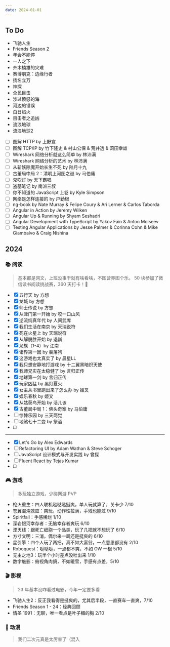 ```yaml
---
date: 2024-01-01
---
```


## To Do

- 飞驰人生
- Friends Season 2
- 年会不能停
- 一人之下
- 齐木楠雄的灾难
- 赛博朋克：边缘行者
- 扬名立万
- 神探
- 全民目击
- 涉过愤怒的海
- 河边的错误
- 白日焰火
- 目击者之追凶
- 流浪地球
- 流浪地球2

- [ ] 图解 HTTP by 上野宣
- [ ] 图解 TCP/IP by 竹下隆史 & 村山公保 & 荒井透 & 苅田幸雄
- [ ] Wireshark 网络分析就这么简单 by 林沛满
- [ ] Wireshark 网络分析的艺术 by 林沛满
- [ ] 从斩妖除魔开始长生不死 by 陆月十九
- [ ] 古董局中局 2：清明上河图之谜 by 马伯庸
- [ ] 鬼吹灯 by 天下霸唱
- [ ] 盗墓笔记 by 南派三叔
- [ ] 你不知道的 JavaScript 上卷 by Kyle Simpson
- [ ] 网络是怎样连接的 by 户勤根
- [ ] ng-book by Nate Murray & Felipe Coury & Ari Lerner & Carlos Taborda
- [ ] Angular in Action by Jeremy Wilken
- [ ] Angular Up & Running by Shyam Seshadri
- [ ] Angular Development with TypeScript by Yakov Fain & Anton Moiseev
- [ ] Testing Angular Applications by Jesse Palmer & Corinna Cohn & Mike Giambalvo & Craig Nishina

## 2024

### 📚 阅读

> 基本都是网文，上班没事干就有啥看啥，不图营养图个乐。 50 块参加了微信读书阅读挑战赛，360 天打卡！🛌

- [x] 五行天 by 方想
- [x] 龙城 by 方想
- [x] 师士传说 by 方想
- [x] 从津门第一开始 by 咬一口山风
- [x] 逆流纯真年代 by 人间武库
- [x] 我们生活在南京 by 天瑞说符
- [x] 死在火星上 by 天瑞说符
- [x] 从解脱胜开始 by 退巍
- [x] 龙族（1-4）by 江南
- [x] 诸界第一因 by 裴屠狗
- [x] 这游戏也太真实了 by 晨星LL
- [x] 我只想安静地打游戏 by 十二翼黑暗炽天使
- [x] 我师兄实在太稳健了 by 言归正传
- [x] 地球第一剑 by 言归正传
- [x] 玩家凶猛 by 黑灯夏火
- [x] 女主从书里跑出来了怎么办 by 姬叉
- [x] 娱乐春秋 by 姬叉
- [x] 从姑获鸟开始 by 活儿该
- [x] 古董局中局 1：佛头奇案 by 马伯庸
- [ ] 惊悚乐园 by 三天两觉
- [ ] 地煞七十二变 by 祭酒
- [ ]

---

- [x] Let's Go by Alex Edwards
- [ ] Refactoring UI by Adam Wathan & Steve Schoger
- [ ] JavaScript 设计模式与开发实践 by 曾探
- [ ] Fluent React by Tejas Kumar
- [ ]

### 🎮 游戏

> 多玩独立游戏，少碰网游 PVP

- 枪火重生：四人联机哒哒哒挺爽，单人玩就算了，关卡少 7/10
- 苍翼混沌效应：爽玩，动作性拉满，手残也能过 9/10
- Spiritfall：手感稀烂 1/10
- 深岩银河幸存者：无脑幸存者爽玩 6/10
- 湮灭线：跟死亡细胞一个品类，玩了几把就不想玩了 6/10
- 方寸文明：三消，偶尔来一局还是挺爽的 6/10
- 星引擎：四个人玩了两把，真不如大富翁，一点意思都没有 2/10
- Roboquest：哒哒哒，一点都不爽，不如 OW 一根 5/10
- 无主之地3：玩半个小时差点没吐出来 1/10
- 数字魅影：俯视角肉鸽，不如暖雪，手感有点差，5/10

### 🎬 影视

> 23 年基本没咋看过电影，今年一定要多看

- 飞驰人生2：反正我看得是挺爽的，尤其后半段，一直赛车一直爽，7/10
- Friends Season 1 - 24：经典回顾
- 情圣 1991：无聊，唯一看点是叶子楣的胸 2/10

### 🌸 动漫

> 我们二次元真是太厉害了（混入
